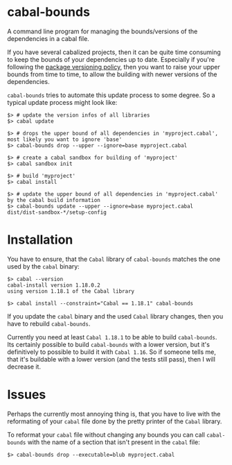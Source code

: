 cabal-bounds
============

A command line program for managing the bounds/versions of the dependencies in a cabal file.

If you have several cabalized projects, then it can be quite time consuming to keep the
bounds of your dependencies up to date. Especially if you're following the [package versioning policy](<http://www.haskell.org/haskellwiki/Package_versioning_policy>),
then you want to raise your upper bounds from time to time, to allow the building with newer
versions of the dependencies.

`cabal-bounds` tries to automate this update process to some degree. So a typical update process might look like:

    $> # update the version infos of all libraries
    $> cabal update

    $> # drops the upper bound of all dependencies in 'myproject.cabal', most likely you want to ignore 'base'
    $> cabal-bounds drop --upper --ignore=base myproject.cabal

    $> # create a cabal sandbox for building of 'myproject'
    $> cabal sandbox init
      
    $> # build 'myproject'
    $> cabal install

    $> # update the upper bound of all dependencies in 'myproject.cabal' by the cabal build information
    $> cabal-bounds update --upper --ignore=base myproject.cabal dist/dist-sandbox-*/setup-config 

Installation
============

You have to ensure, that the `Cabal` library of `cabal-bounds` matches the one used by the `cabal` binary:

    $> cabal --version
    cabal-install version 1.18.0.2
    using version 1.18.1 of the Cabal library 

    $> cabal install --constraint="Cabal == 1.18.1" cabal-bounds

If you update the `cabal` binary and the used `Cabal` library changes, then you have to rebuild `cabal-bounds`.

Currently you need at least `Cabal 1.18.1` to be able to build `cabal-bounds`. Its certainly possible to
build `cabal-bounds` with a lower version, but it's definitively to possible to build it with `Cabal 1.16`.
So if someone tells me, that it's buildable with a lower version (and the tests still pass), then I will decrease it. 

Issues
======

Perhaps the currently most annoying thing is, that you have to live with the reformating of your
`cabal` file done by the pretty printer of the `Cabal` library.

To reformat your `cabal` file without changing any bounds you can call `cabal-bounds` with the name of
a section that isn't present in the `cabal` file:

    $> cabal-bounds drop --executable=blub myproject.cabal

